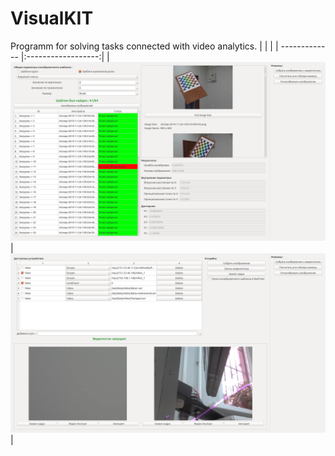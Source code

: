 # VisualKIT
Programm for solving tasks connected with video analytics.
|        |                |
| ------------- |:------------------:|
|![alt-текст](https://github.com/L0rd1k/VisualKIT/blob/master/Images/Snaps/scr1.png)|![alt-текст](https://github.com/L0rd1k/VisualKIT/blob/master/Images/Snaps/scr2.png)| 
